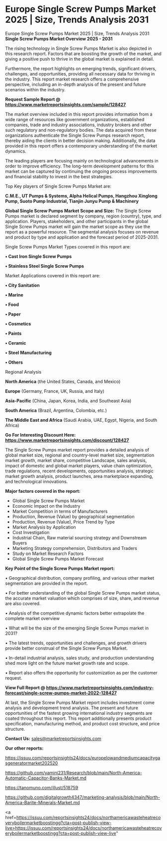 # Europe Single Screw Pumps Market 2025 | Size, Trends Analysis 2031
Europe Single Screw Pumps Market 2025 | Size, Trends Analysis 2031
<Strong> Single Screw Pumps Market Overview 2025 - 2031</strong>

The rising technology in Single Screw Pumps Market is also depicted in this research report. Factors that are boosting the growth of the market, and giving a positive push to thrive in the global market is explained in detail.

Furthermore, the report highlights on emerging trends, significant drivers, challenges, and opportunities, providing all necessary data for thriving in the industry. This report market research offers a comprehensive perspective, including an in-depth analysis of the present and future scenarios within the industry.

<strong>Request Sample Report @ <a href=https://www.marketreportsinsights.com/sample/128427>https://www.marketreportsinsights.com/sample/128427</a></strong>

The market overview included in this report provides information from a wide range of resources like government organizations, established companies, trade and industry associations, industry brokers and other such regulatory and non-regulatory bodies. The data acquired from these organizations authenticate the Single Screw Pumps research report, thereby aiding the clients in better decision making. Additionally, the data provided in this report offers a contemporary understanding of the market dynamics.

The leading players are focusing mainly on technological advancements in order to improve efficiency. The long-term development patterns for this market can be captured by continuing the ongoing process improvements and financial stability to invest in the best strategies.

Top Key players of Single Screw Pumps Market are:

<strong>C.M.E., UT Pumps & Systems, Alpha Helical Pumps, Hangzhou Xinglong Pump, Suoto Pump Industrial, Tianjin Junyu Pump & Machinery</strong>

<strong><b>Global Single Screw Pumps Market Scope and Size:</b></strong>
The Single Screw Pumps market is declared segment by company, region (country), type, and application. Players, stakeholders, and other participants in the global Single Screw Pumps market will gain the market scope as they use the report as a powerful resource. The segmental analysis focuses on revenue and product by type and application and the forecast period of 2025-2031.

Single Screw Pumps Market Types covered in this report are:

<strong>• Cast Iron Single Screw Pumps

• Stainless Steel Single Screw Pumps</strong>

Market Applications covered in this report are:

<strong>• City Sanitation

• Marine

• Food

• Paper

• Cosmetics

• Paints

• Ceramic

• Steel Manufacturing

• Others</strong> 

Regional Analysis

<strong>North America</strong> (the United States, Canada, and Mexico)

<strong>Europe</strong> (Germany, France, UK, Russia, and Italy)

<strong>Asia-Pacific</strong> (China, Japan, Korea, India, and Southeast Asia)

<strong>South America</strong> (Brazil, Argentina, Colombia, etc.)

<strong>The Middle East and Africa</strong> (Saudi Arabia, UAE, Egypt, Nigeria, and South Africa)

<strong>Go For Interesting Discount Here: <a href=https://www.marketreportsinsights.com/discount/128427>https://www.marketreportsinsights.com/discount/128427</a></strong>

The Single Screw Pumps market report provides a detailed analysis of global market size, regional and country-level market size, segmentation market growth, market share, competitive Landscape, sales analysis, impact of domestic and global market players, value chain optimization, trade regulations, recent developments, opportunities analysis, strategic market growth analysis, product launches, area marketplace expanding, and technological innovations.

<strong><b>Major factors covered in the report:</b></strong>
<ul>
  <li>Global Single Screw Pumps Market </li>
  <li>Economic Impact on the Industry</li>
  <li>Market Competition in terms of Manufacturers</li>
  <li>Production, Revenue (Value) by geographical segmentation</li>
  <li>Production, Revenue (Value), Price Trend by Type</li>
  <li>Market Analysis by Application</li>
  <li>Cost Investigation</li>
  <li>Industrial Chain, Raw material sourcing strategy and Downstream Buyers</li>
  <li>Marketing Strategy comprehension, Distributors and Traders</li>
  <li>Study on Market Research Factors</li>
  <li>Global Single Screw Pumps Market Forecast</li>
</ul>

<strong><b>Key Point of the Single Screw Pumps Market report:</b></strong>

• Geographical distribution, company profiling, and various other market segmentation are provided in the report.

• For better understanding of the global Single Screw Pumps market status, the accurate market valuation which comprises of size, share, and revenue are also covered.

• Analysis of the competitive dynamic factors better extrapolate the complete market overview

• What will be the size of the emerging Single Screw Pumps market in 2031?

• The latest trends, opportunities and challenges, and growth drivers provide better construal of the Single Screw Pumps Market.

• In-detail industrial analysis, sales study, and production understanding shed more light on the future market growth rate and scope.

• Report also offers the opportunity for customization as per the customer request.

<strong><b>View Full Report @ <a href=https://www.marketreportsinsights.com/industry-forecast/single-screw-pumps-market-2022-128427>https://www.marketreportsinsights.com/industry-forecast/single-screw-pumps-market-2022-128427</a></b></strong>


At last, the Single Screw Pumps Market report includes investment come analysis and development trend analysis. The present and future opportunities of the fastest growing international industry segments are coated throughout this report. This report additionally presents product specification, manufacturing method, and product cost structure, and price structure.

<strong>Contact Us:</strong>
sales@marketreportsinsights.com

<strong>Our other reports:</strong>

<a href=https://issuu.com/reportsinsights24/docs/europelowandmediumcapacitygasgeneratormarket202520>https://issuu.com/reportsinsights24/docs/europelowandmediumcapacitygasgeneratormarket202520</a>

<a href=https://github.com/yamini231/Research/blob/main/North-America-Automatic-Capacitor-Banks-Market.md>https://github.com/yamini231/Research/blob/main/North-America-Automatic-Capacitor-Banks-Market.md</a>

<a href=https://tanomuno.com/illust/518759>https://tanomuno.com/illust/518759</a>

<a href=https://github.com/digitalgrowth4347/marketing-analysis/blob/main/North-America-Barite-Minerals-Market.md>https://github.com/digitalgrowth4347/marketing-analysis/blob/main/North-America-Barite-Minerals-Market.md</a>

<a href=https://issuu.com/reportsinsights24/docs/northamericawasteheatrecoveryboilermarketboostingg?cta=post-publish-view-live>https://issuu.com/reportsinsights24/docs/northamericawasteheatrecoveryboilermarketboostingg?cta=post-publish-view-live</a>"
